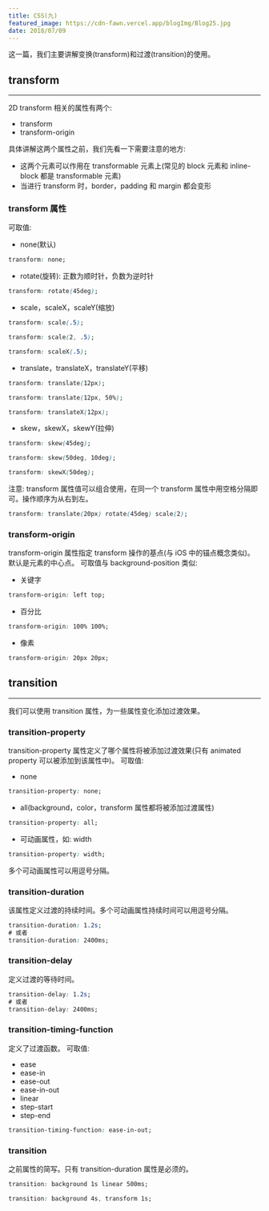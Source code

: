 ```yaml
---
title: CSS(九)
featured_image: https://cdn-fawn.vercel.app/blogImg/Blog25.jpg
date: 2018/07/09
---
```


这一篇，我们主要讲解变换(transform)和过渡(transition)的使用。

## transform
***  
2D transform 相关的属性有两个: 
- transform
- transform-origin

具体讲解这两个属性之前，我们先看一下需要注意的地方: 
- 这两个元素可以作用在 transformable 元素上(常见的 block 元素和 inline-block 都是 transformable 元素)
- 当进行 transform 时，border，padding 和 margin 都会变形

### transform 属性
可取值: 
- none(默认)

``` CSS
transform: none;
```
- rotate(旋转): 正数为顺时针，负数为逆时针

``` CSS
transform: rotate(45deg);
```
- scale，scaleX，scaleY(缩放)

``` CSS
transform: scale(.5);
```
``` CSS
transform: scale(2, .5);
```
``` CSS
transform: scaleX(.5);
```

- translate，translateX，translateY(平移)

``` CSS
transform: translate(12px);
```
``` CSS
transform: translate(12px, 50%);
```
``` CSS
transform: translateX(12px);
```

- skew，skewX，skewY(拉伸)

``` CSS
transform: skew(45deg);
```
``` CSS
transform: skew(50deg, 10deg);
```
``` CSS
transform: skewX(50deg);
```
注意: transform 属性值可以组合使用，在同一个 transform 属性中用空格分隔即可。操作顺序为从右到左。

``` CSS
transform: translate(20px) rotate(45deg) scale(2);
```

### transform-origin
transform-origin 属性指定 transform 操作的基点(与 iOS 中的锚点概念类似)。默认是元素的中心点。
可取值与 background-position 类似: 
- 关键字

``` CSS
transform-origin: left top;
```

- 百分比

``` CSS
transform-origin: 100% 100%;
```
- 像素

``` CSS
transform-origin: 20px 20px;
```

## transition
***  
我们可以使用 transition 属性，为一些属性变化添加过渡效果。

### transition-property
transition-property 属性定义了哪个属性将被添加过渡效果(只有 animated property 可以被添加到该属性中)。
可取值: 
- none

``` CSS
transition-property: none;
```

- all(background，color，transform 属性都将被添加过渡属性)

``` CSS
transition-property: all;
```

- 可动画属性，如: width

``` CSS
transition-property: width;
```
多个可动画属性可以用逗号分隔。

### transition-duration
该属性定义过渡的持续时间。多个可动画属性持续时间可以用逗号分隔。

``` CSS
transition-duration: 1.2s;
# 或者
transition-duration: 2400ms;
```

### transition-delay
定义过渡的等待时间。

``` CSS
transition-delay: 1.2s;
# 或者
transition-delay: 2400ms;
```

### transition-timing-function
定义了过渡函数。
可取值: 
- ease
- ease-in
- ease-out
- ease-in-out
- linear
- step-start
- step-end

``` CSS
transition-timing-function: ease-in-out;
```

### transition
之前属性的简写。只有 transition-duration 属性是必须的。

``` CSS
transition: background 1s linear 500ms;
```
``` CSS
transition: background 4s, transform 1s;
```